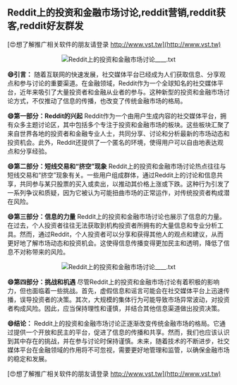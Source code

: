 ## **Reddit上的投资和金融市场讨论,reddit营销,reddit获客,reddit好友群发**

[😍想了解推广相关软件的朋友请登录 http://www.vst.tw](http://www.vst.tw)

 <center><img src="https://vst.tw/MP4/tuiguang/png/2.png" alt="Reddit上的投资和金融市场讨论____.txt"></center>

**😄引言：**
随着互联网的快速发展，社交媒体平台已经成为人们获取信息、分享观点和参与讨论的重要渠道。在金融领域，Reddit作为一个全球知名的社交媒体平台，近年来吸引了大量投资者和金融从业者的参与。这种新型的投资和金融市场讨论方式，不仅推动了信息的传播，也改变了传统金融市场的格局。

**😄第一部分：Reddit的兴起**
Reddit作为一个由用户生成内容的社交媒体平台，拥有众多主题讨论区，其中包括多个专注于投资和金融市场的板块。这些板块汇聚了来自世界各地的投资者和金融专业人士，共同分享、讨论和分析最新的市场动态和投资机会。此外，Reddit还提供了一个匿名的环境，使得用户可以自由地表达观点和分享经验。

**😄第二部分：短线交易和“挤空”现象**
Reddit上的投资和金融市场讨论热点往往与短线交易和“挤空”现象有关。一些用户组成群体，通过Reddit上的讨论和信息共享，共同参与某只股票的买入或卖出，以推动其价格上涨或下跌。这种行为引发了一系列争议和质疑，因为它被认为可能扭曲市场的正常运作，对传统投资者构成潜在风险。

**😄第三部分：信息的力量**
Reddit上的投资和金融市场讨论也展示了信息的力量。在过去，个人投资者往往无法获取到机构投资者所拥有的大量信息和专业分析工具。然而，通过Reddit，个人投资者可以分享和获得其他人的观点和建议，从而更好地了解市场动态和投资机会。这使得信息传播变得更加民主和透明，降低了信息不对称带来的风险。

 <center><img src="https://vst.tw/MP4/tuiguang/png/7.png" alt="Reddit上的投资和金融市场讨论____.txt"></center>

**😄第四部分：挑战和机遇**
尽管Reddit上的投资和金融市场讨论有着积极的影响力，但也面临着一些挑战。首先，虚假信息和谣言可能会在社交媒体平台上迅速传播，误导投资者的决策。其次，大规模的集体行为可能导致市场异常波动，对投资者构成风险。因此，应当保持理性和谨慎，并结合其他信息渠道做出投资决策。

**😄结论：**
Reddit上的投资和金融市场讨论正逐渐改变传统金融市场的格局。它通过提供一个开放和民主的平台，促进了信息的传播和共享。然而，我们也应该认识到其中存在的挑战，并在参与讨论时保持谨慎。未来，随着技术的不断进步，社交媒体平台在金融领域的作用将不可忽视，需要更好地管理和监管，以确保金融市场的稳定和发展。

[😍想了解推广相关软件的朋友请登录 http://www.vst.tw](http://www.vst.tw)



